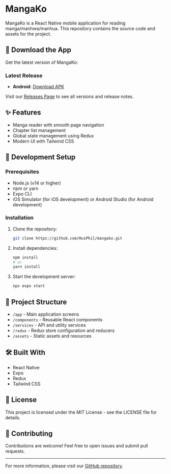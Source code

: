 # MangaKo

MangaKo is a React Native mobile application for reading manga/manhwa/manhua. This repository contains the source code and assets for the project.

## 📱 Download the App

Get the latest version of MangaKo:

### Latest Release
- **Android**: [Download APK](https://github.com/HusPhil/mangako/releases/latest)

Visit our [Releases Page](https://github.com/HusPhil/mangako/releases) to see all versions and release notes.

## ✨ Features
- Manga reader with smooth page navigation
- Chapter list management
- Global state management using Redux
- Modern UI with Tailwind CSS

## 🚀 Development Setup

### Prerequisites
- Node.js (v14 or higher)
- npm or yarn
- Expo CLI
- iOS Simulator (for iOS development) or Android Studio (for Android development)

### Installation
1. Clone the repository:
   ```bash
   git clone https://github.com/HusPhil/mangako.git
   ```
2. Install dependencies:
   ```bash
   npm install
   # or
   yarn install
   ```
3. Start the development server:
   ```bash
   npx expo start
   ```

## 📁 Project Structure
- `/app` - Main application screens
- `/components` - Reusable React components
- `/services` - API and utility services
- `/redux` - Redux store configuration and reducers
- `/assets` - Static assets and resources

## 🛠️ Built With
- React Native
- Expo
- Redux
- Tailwind CSS

## 📄 License
This project is licensed under the MIT License - see the LICENSE file for details.

## 🤝 Contributing
Contributions are welcome! Feel free to open issues and submit pull requests.

---

For more information, please visit our [GitHub repository](https://github.com/HusPhil/mangako).
